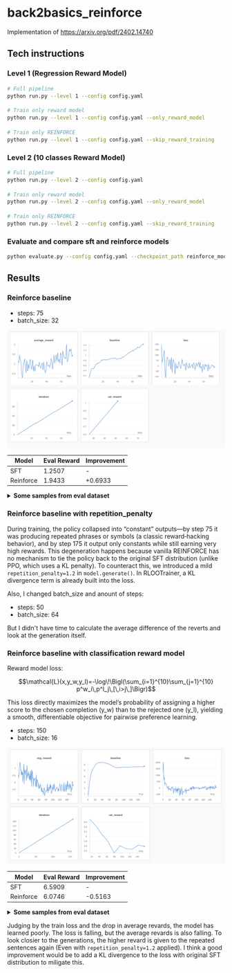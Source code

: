 # back2basics_reinforce
Implementation of https://arxiv.org/pdf/2402.14740

## Tech instructions

### Level 1 (Regression Reward Model)

```bash
# Full pipeline
python run.py --level 1 --config config.yaml

# Train only reward model
python run.py --level 1 --config config.yaml --only_reward_model

# Train only REINFORCE
python run.py --level 1 --config config.yaml --skip_reward_training
```

### Level 2 (10 classes Reward Model)

```bash
# Full pipeline
python run.py --level 2 --config config.yaml

# Train only reward model
python run.py --level 2 --config config.yaml --only_reward_model

# Train only REINFORCE
python run.py --level 2 --config config.yaml --skip_reward_training
```

### Evaluate and compare sft and reinforce models

```bash
python evaluate.py --config config.yaml --checkpoint_path reinforce_model/checkpoint-175
```

## Results

### Reinforce baseline
 - steps: 75
 - batch_size: 32

![REINFORCE baseline wandb log ](img/level1_75_steps.png)

| Model | Eval Reward | Improvement |
|-------|-------------|-------------|
| SFT | 1.2507 | - |
| Reinforce | 1.9433 | +0.6933 |


<details>
<summary><strong>Some samples from eval dataset</strong></summary>

**Prompt: What are some current alternatives to the conventional gasoline powered vehicle? Create a list of five popular alternatives to the conventional gasoline-powered vehicle. For each item on the list explain how they align with the goal of reducing gasoline dependency. For each item list potential challenges in adopting each vehicle as an alternative to gasoline-powered vehicles. For each vehicle explain the improvements that have been made to optimize the use of these vehicles since their inception. For each explain how consumers have been responding to these alternative vehicle options.**

**SFT model:**
Based on the goal of reducing gasoline dependency, here are five alternative vehicles that could be considered:
1. Electric Car: An alternative to gasoline-powered vehicles, electric cars convert electrical energy into mechanical energy, reducing the dependence on fossil fuels. They are powered by stationary fans and wind turbines, producing zero tailpipe emissions, and generally lower operating costs compared to gasoline-powered vehicles. Electric vehicles also have lower operating costs and can be more convenient to maintain.
2. Hybrid Car: A hybrid vehicle combines a gasoline engine with an electric motor to produce energy. The vehicle combines the advantages of both and can be driven for long distances at constant speeds. Hybrid cars have lower operating costs compared to gasoline-powered vehicles, and can be more fuel-efficient. They require fewer moving parts and are more environmentally friendly, with potential improvement in noise.
3. Alternative Fuel Vehicles: Vehicles that use alternative fuels (e.g., hydrogen fuel cell vehicles, biofuels) instead of regular gasoline. These vehicles can be used for short trips or on long trips. They offer lower operational costs compared to gasoline-powered vehicles, and can be more convenient for residents in rural areas. Alternative fuel vehicles also have lower operating costs and can be more fuel-efficient compared to gasoline-powered vehicles.
4. High Performance Electric Vehicles (HEVs): Electric vehicles using electric motors to power their internal combustion engines. HEVs do not produce tailpipe emissions, are more efficient than conventional electric vehicles, and can be driven for extended distances at lower speeds. They offer a range of advantages including reduced environmental impact, lower operating costs, and potential reduction in energy consumption and greenhouse gas emissions.
5. Electric Vehicle (EV) Packages: Packaged electric vehicles contain both the car and the battery pack in a single vehicle. For example, a hybrid vehicle and a full-size electric vehicle. The car battery is used for

**Trained model**:
Here are the five suggestions for the conventional gasoline-powered vehicle:
1. **Electric Powered Vehicle (EPV)**:
        * The EPV is a zero-emission vehicle that uses electricity to run.
        * It has a range of up to 500 miles and is known for its long-range and environmentally friendly features.
        * EPVs are cost-effective, have a lower greenhouse gas emissions, and are currently a popular choice for road users.
        * They are a viable alternative to gasoline-powered vehicles, especially for urban driving.
2. **Hybrid Vehicle (HCV)**:
        * The CVR combines the advantages of a gasoline-powered vehicle with an electric motor.
        * It has a range of up to 500 miles and can be equipped with a range of four electric motors.
        * The CVR is considered to be an environmentally friendly solution, as it eliminates the need for oil changes.
        * It is a viable alternative to gasoline-powered vehicles, especially for urban driving.
3. **Fuel-Smart Car (FSC)**:
        * The FSC is a car that has been designed to be fuel-saver.
        * It has a range of up to 500 miles and can be equipped with a range of four electric motors.
        * The FSC is considered to be a more environmental friendly solution, as it uses fuel savings to reduce the number of oil changes.
        * It is a viable alternative to gasoline-powered vehicles, especially for urban driving.
4. **Vcfi Fuel Cell Car (VFC)**:
        * The VFC is a car that has been designed to be fuel-saver.
        * It has a range of up to 500 miles
</details>

### Reinforce baseline with repetition_penalty
During training, the policy collapsed into “constant” outputs—by step 75 it was producing repeated phrases or symbols (a classic reward‑hacking behavior), and by step 175 it output only constants while still earning very high rewards. This degeneration happens because vanilla REINFORCE has no mechanism to tie the policy back to the original SFT distribution (unlike PPO, which uses a KL penalty). To counteract this, we introduced a mild `repetition_penalty=1.2` in `model.generate()`. In RLOOTrainer, a KL divergence term is already built into the loss.

Also, I changed batch_size and anount of steps:
 - steps: 50
 - batch_size: 64

But I didn't have time to calculate the average difference of the reverts and look at the generation itself.



### Reinforce baseline with classification reward model 

Reward model loss:

$$\mathcal{L}(x,y_w,y_l)=-\log\!\Bigl(\sum_{i=1}^{10}\sum_{j=1}^{10} p^w_i\,p^l_j\,[\,i>j\,]\Bigr)$$


This loss directly maximizes the model’s probability of assigning a higher score to the chosen completion \(y_w\) than to the rejected one \(y_l\), yielding a smooth, differentiable objective for pairwise preference learning.

 - steps: 150
 - batch_size: 16

 ![REINFORCE baseline wandb log ](img/level2_150_steps.png)

 | Model | Eval Reward | Improvement |
|-------|-------------|-------------|
| SFT | 6.5909 | - |
| Reinforce | 6.0746 | -0.5163 |

<details>
<summary><strong>Some samples from eval dataset</strong></summary>

**Prompt: please compare deadlock avoidance and deadlock prevention mechanisms**

**Original model:**

Deadlock prevention mechanisms include techniques that prevent the cycle from continuing indefinitely, such as:

1. **Managed wait**: Preventing a program from executing indefinitely by releasing a task.
2. **Exclusive locking**: Restricting access to a shared resource.
3. **Lock synchronization**: Ensuring that a thread and other tasks access shared resources.
4. **Timeouts**: Restricting access to shared resources.

In contrast, deadlock avoidance mechanisms involve techniques that intentionally cause the cycle to continue, such as:

1. **Dual locks**: Allowing two threads to execute a task simultaneously.
2. **Pending state machines**: Creating a state machine that contains two threads.
3. **Lock synchronization with a separate system call**: Prioritizing access to a shared resource.
4. **Lock management techniques**: Managed wait, exclusive lock, and lock synchronization with a system call.

When choosing a deadlock prevention mechanism, consider the following factors:

1. **Resource availability**: Consider the amount of shared resources and how they may expire.
2. **Thread characteristics**: Think about the design of the threads and the need for lock synchronization.
3. **Thread behavior**: Consider the behavior of the threads when they're trying to acquire or release locks.
4. **Error tolerance**: Consider the trade-off between deadlock prevention and overall system stability.

By understanding the techniques used in deadlock prevention and avoiding them, developers can write more reliable and fault-tolerant code.

**Reward distribution:**
[0.0948, 0.0954, 0.1315, 0.1729, 0.1343, 0.1149, 0.0776, 0.0481, 0.1110, 0.0195]


**Trained model:**

, such as:

"I can help you with your creative writing or art project, and I can help you with your family's problems or challenges."

"I can help you with your education and skills, and I can help you with your job and social network."

"I can help you with your health and well-being, and I can help you with your relationships and connections."

"I can help you with your passions and interests, and I can help you with your creativity and imagination."

"I can help you with your future, and I can help you with your limits."

"I can help you with your future, and I can help you with your love of life."

"I can help you with your love of the earth, and I can help you with your spirituality."

"I can help you with your relationships with your pets, and I can help you with your family of origin."

"I can help you with your relationship with your friends and family, and I can help you with your friends and colleagues."

"I can help you with your relationships with your artists, and I can help you with your fans."

"I can help you with your future, and I can help you with your dreams and interests."

"I can help you with your love of the sea, and I can help you with your mountains, and I can help you with your forest and tree"

"I can help you with your passions and interests, and I can help you with your determination, and I can help you with your gratitude."

"I can help you with your love of the earth, and I can help you with your mountains, and I can help you with your flowers, and your grass"

"I can help you with your love of the sea, and I can help you with your forest, and I can help you with your trees, and your sun, and the moon"

"I can help you with your love of the earth, and I can help you with your mountains, and you can be a woman, and a man, and a boy, and the sea and the mountains and the trees of our world, and the flowers and the grass"

"I can help you with your love of the city, and the nation, and the world, and the stars"

"I can help you with

**Reward distribution:**
[0.0529, 0.0491, 0.0692, 0.0707, 0.1539, 0.2066, 0.0287, 0.0269, 0.0354, 0.3066]
</details>


Judging by the train loss and the drop in average revards, the model has learned poorly. The loss is falling, but the average revards is also falling. To look closier to the generations, the higher revard is given to the repeated sentences again (Even with `repetition_penalty=1.2` applied). I think a good improvement would be to add a KL divergence to the loss with original SFT distribution to miligate this.